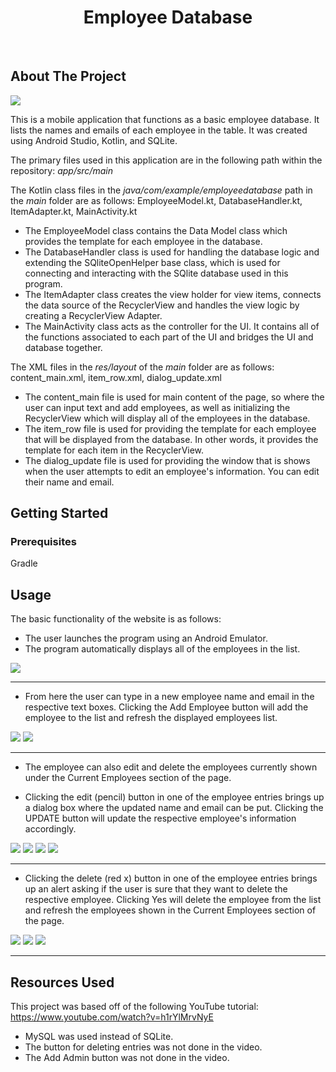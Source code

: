 <h1 align="center">Employee Database</h1>

 <br>

## About The Project

<img src = "screenshots/main_page.PNG">

This is a mobile application that functions as a basic employee database. It lists the names and emails of each employee in the table. It was created using Android Studio, Kotlin, and SQLite.

The primary files used in this application are in the following path within the repository: <i>app/src/main</i>

The Kotlin class files in the <i>java/com/example/employeedatabase</i> path in the <i>main</i> folder are as follows: EmployeeModel.kt, DatabaseHandler.kt, ItemAdapter.kt, MainActivity.kt
* The EmployeeModel class contains the Data Model class which provides the template for each employee in the database.
* The DatabaseHandler class is used for handling the database logic and extending the SQliteOpenHelper base class, which is used for connecting and interacting with the SQlite database used in this program.
* The ItemAdapter class creates the view holder for view items, connects the data source of the RecyclerView and handles the view logic by creating a RecyclerView Adapter.
* The MainActivity class acts as the controller for the UI. It contains all of the functions associated to each part of the UI and bridges the UI and database together.

The XML files in the <i>res/layout</i> of the <i>main</i> folder are as follows: content_main.xml, item_row.xml, dialog_update.xml
* The content_main file is used for main content of the page, so where the user can input text and add employees, as well as initializing the RecyclerView which will display all of the employees in the database.
* The item_row file is used for providing the template for each employee that will be displayed from the database. In other words, it provides the template for each item in the RecyclerView.
* The dialog_update file is used for providing the window that is shows when the user attempts to edit an employee's information. You can edit their name and email.

## Getting Started

### Prerequisites
Gradle 

## Usage
The basic functionality of the website is as follows:

* The user launches the program using an Android Emulator.
* The program automatically displays all of the employees in the list.

<img src = "screenshots/main_page.PNG">

<hr>

* From here the user can type in a new employee name and email in the respective text boxes. Clicking the Add Employee button will add the employee to the list and refresh the displayed employees list.

<img src = "screenshots/add_employee1.PNG">
<img src = "screenshots/add_employee2.PNG">

<hr>

* The employee can also edit and delete the employees currently shown under the Current Employees section of the page.

* Clicking the edit (pencil) button in one of the employee entries brings up a dialog box where the updated name and email can be put. Clicking the UPDATE button will update the respective employee's information accordingly.

<img src = "screenshots/edit_employee1.PNG">
<img src = "screenshots/edit_employee2.PNG">
<img src = "screenshots/edit_employee3.PNG">
<img src = "screenshots/edit_employee4.PNG">

<hr>

* Clicking the delete (red x) button in one of the employee entries brings up an alert asking if the user is sure that they want to delete the respective employee. Clicking Yes will delete the employee from the list and refresh the employees shown in the Current Employees section of the page.

<img src = "screenshots/delete_employee1.PNG">
<img src = "screenshots/delete_employee2.PNG">
<img src = "screenshots/delete_employee3.PNG">

<hr>

## Resources Used

This project was based off of the following YouTube tutorial: https://www.youtube.com/watch?v=h1rYlMrvNyE
* MySQL was used instead of SQLite.
* The button for deleting entries was not done in the video.
* The Add Admin button was not done in the video.
